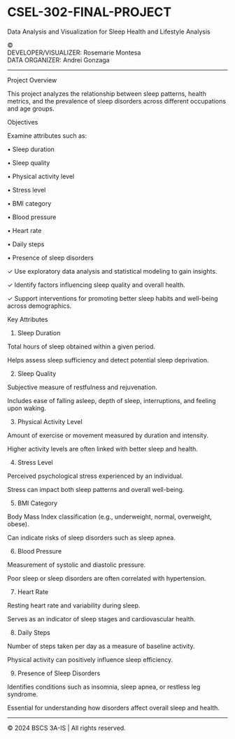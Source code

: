 # CSEL-302-FINAL-PROJECT


Data Analysis and Visualization for Sleep Health and Lifestyle Analysis

© <br/>
DEVELOPER/VISUALIZER: Rosemarie Montesa <br/>
DATA ORGANIZER: Andrei Gonzaga

---

Project Overview

This project analyzes the relationship between sleep patterns, health metrics, and the prevalence of sleep disorders across different occupations and age groups.

Objectives

Examine attributes such as:

• Sleep duration

• Sleep quality

• Physical activity level

• Stress level

• BMI category

• Blood pressure

• Heart rate

• Daily steps

• Presence of sleep disorders


✓ Use exploratory data analysis and statistical modeling to gain insights.

✓ Identify factors influencing sleep quality and overall health.

✓ Support interventions for promoting better sleep habits and well-being across demographics.


Key Attributes

1. Sleep Duration

Total hours of sleep obtained within a given period.

Helps assess sleep sufficiency and detect potential sleep deprivation.



2. Sleep Quality

Subjective measure of restfulness and rejuvenation.

Includes ease of falling asleep, depth of sleep, interruptions, and feeling upon waking.



3. Physical Activity Level

Amount of exercise or movement measured by duration and intensity.

Higher activity levels are often linked with better sleep and health.



4. Stress Level

Perceived psychological stress experienced by an individual.

Stress can impact both sleep patterns and overall well-being.


5. BMI Category

Body Mass Index classification (e.g., underweight, normal, overweight, obese).

Can indicate risks of sleep disorders such as sleep apnea.



6. Blood Pressure

Measurement of systolic and diastolic pressure.

Poor sleep or sleep disorders are often correlated with hypertension.



7. Heart Rate

Resting heart rate and variability during sleep.

Serves as an indicator of sleep stages and cardiovascular health.



8. Daily Steps

Number of steps taken per day as a measure of baseline activity.

Physical activity can positively influence sleep efficiency.



9. Presence of Sleep Disorders

Identifies conditions such as insomnia, sleep apnea, or restless leg syndrome.

Essential for understanding how disorders affect overall sleep and health.

---


© 2024 BSCS 3A-IS | All rights reserved.